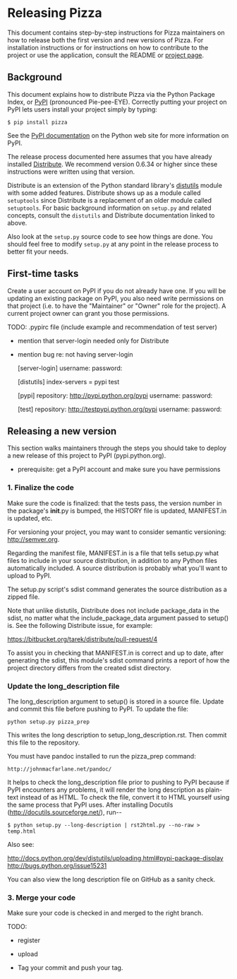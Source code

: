Releasing Pizza
===============

This document contains step-by-step instructions for Pizza maintainers on
how to release both the first version and new versions of Pizza.
For installation instructions or for instructions on how to contribute to the
project or use the application, consult the README or
[project page](https://github.com/cjerdonek/groome-python-expected).


Background
----------

This document explains how to distribute Pizza via the Python Package Index,
or [PyPI](http://pypi.python.org/pypi) (pronounced Pie-pee-EYE).  Correctly
putting your project on PyPI lets users install your project simply by typing:

    $ pip install pizza

See the [PyPI documentation](http://docs.python.org/distutils/packageindex.html)
on the Python web site for more information on PyPI.

The release process documented here assumes that you have already installed
[Distribute](http://pypi.python.org/pypi/distribute).  We recommend version
0.6.34 or higher since these instructions were written using that version.

Distribute is an extension of the Python standard library's
[distutils](http://docs.python.org/distutils/index.html) module with
some added features.  Distribute shows up as a module called `setuptools`
since Distribute is a replacement of an older module called `setuptools`.
For basic background information on `setup.py` and related concepts,
consult the `distutils` and Distribute documentation linked to above.

Also look at the `setup.py` source code to see how things are done.  You
should feel free to modify `setup.py` at any point in the release process
to better fit your needs.


First-time tasks
----------------

Create a user account on PyPI if you do not already have one.  If you will
be updating an existing package on PyPI, you also need write permissions
on that project (i.e. to have the "Maintainer" or "Owner" role for the
project).  A current project owner can grant you those permissions.

TODO: .pypirc file (include example and recommendation of test server)
  - mention that server-login needed only for Distribute
  - mention bug re: not having server-login

    [server-login]
    username: <username>
    password: <password>

    [distutils]
    index-servers =
        pypi
        test

    [pypi]
    repository: http://pypi.python.org/pypi
    username: <username>
    password: <password>

    [test]
    repository: http://testpypi.python.org/pypi
    username: <username>
    password: <password>


Releasing a new version
-----------------------

This section walks maintainers through the steps you should take to deploy
a new release of this project to PyPI (pypi.python.org).


* prerequisite: get a PyPI account and make sure you have permissions

### 1. Finalize the code

Make sure the code is finalized: that the tests pass, the version number
in the package's __init__.py is bumped, the HISTORY file is updated,
MANIFEST.in is updated, etc.

For versioning your project, you may want to consider semantic versioning:
http://semver.org.

Regarding the manifest file, MANIFEST.in is a file that tells setup.py
what files to include in your source distribution, in addition to any
Python files automatically included.  A source distribution is probably what you'll want
to upload to PyPI.

The
setup.py script's sdist command generates the source distribution as a
zipped file.

Note that unlike
distutils, Distribute does not include package_data in the sdist, no matter
what the include_package_data argument passed to setup() is.  See the
following Distribute issue, for example:

https://bitbucket.org/tarek/distribute/pull-request/4

To assist you in checking that MANIFEST.in is correct and up to date, after
generating the sdist, this module's sdist command prints a report of how
the project directory differs from the created sdist directory.


### Update the long_description file

The long_description argument to setup() is stored in a source file.
Update and commit this file before pushing to PyPI.  To update the file:

    python setup.py pizza_prep

This writes the long description to setup_long_description.rst.  Then commit
this file to the repository.

You must have pandoc installed to run the pizza_prep command:

    http://johnmacfarlane.net/pandoc/

It helps to check the long_description file prior to pushing to PyPI because
if PyPI encounters any problems, it will render the long description as
plain-text instead of as HTML.  To check the file, convert it to HTML yourself
using the same process that PyPI uses.  After installing Docutils
(http://docutils.sourceforge.net/), run--

    $ python setup.py --long-description | rst2html.py --no-raw > temp.html

Also see:

  http://docs.python.org/dev/distutils/uploading.html#pypi-package-display
  http://bugs.python.org/issue15231

You can also view the long description file on GitHub as a sanity check.


### 3. Merge your code

Make sure your code is checked in and merged to the right branch.


TODO:

* register

* upload

* Tag your commit and push your tag.

